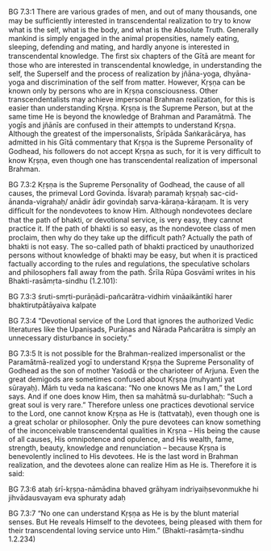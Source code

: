 BG 7.3:1	There are various grades of men, and out of many thousands, one may be sufﬁciently interested in transcendental realization to try to know what is the self, what is the body, and what is the Absolute Truth. Generally mankind is simply engaged in the animal propensities, namely eating, sleeping, defending and mating, and hardly anyone is interested in transcendental knowledge. The ﬁrst six chapters of the Gītā are meant for those who are interested in transcendental knowledge, in understanding the self, the Superself and the process of realization by jñāna-yoga, dhyāna-yoga and discrimination of the self from matter. However, Kṛṣṇa can be known only by persons who are in Kṛṣṇa consciousness. Other transcendentalists may achieve impersonal Brahman realization, for this is easier than understanding Kṛṣṇa. Kṛṣṇa is the Supreme Person, but at the same time He is beyond the knowledge of Brahman and Paramātmā. The yogīs and jñānīs are confused in their attempts to understand Kṛṣṇa. Although the greatest of the impersonalists, Śrīpāda Śaṅkarācārya, has admitted in his Gītā commentary that Kṛṣṇa is the Supreme Personality of Godhead, his followers do not accept Kṛṣṇa as such, for it is very difﬁcult to know Kṛṣṇa, even though one has transcendental realization of impersonal Brahman.

BG 7.3:2	Kṛṣṇa is the Supreme Personality of Godhead, the cause of all causes, the primeval Lord Govinda. Īśvaraḥ paramaḥ kṛṣṇaḥ sac-cid-ānanda-vigrahaḥ/ anādir ādir govindaḥ sarva-kāraṇa-kāraṇam. It is very difﬁcult for the nondevotees to know Him. Although nondevotees declare that the path of bhakti, or devotional service, is very easy, they cannot practice it. If the path of bhakti is so easy, as the nondevotee class of men proclaim, then why do they take up the difﬁcult path? Actually the path of bhakti is not easy. The so-called path of bhakti practiced by unauthorized persons without knowledge of bhakti may be easy, but when it is practiced factually according to the rules and regulations, the speculative scholars and philosophers fall away from the path. Śrīla Rūpa Gosvāmī writes in his Bhakti-rasāmṛta-sindhu (1.2.101):

BG 7.3:3	śruti-smṛti-purāṇādi-pañcarātra-vidhiṁ vināaikāntikī harer bhaktirutpātāyaiva kalpate

BG 7.3:4	“Devotional service of the Lord that ignores the authorized Vedic literatures like the Upaniṣads, Purāṇas and Nārada Pañcarātra is simply an unnecessary disturbance in society.”

BG 7.3:5	It is not possible for the Brahman-realized impersonalist or the Paramātmā-realized yogī to understand Kṛṣṇa the Supreme Personality of Godhead as the son of mother Yaśodā or the charioteer of Arjuna. Even the great demigods are sometimes confused about Kṛṣṇa (muhyanti yat sūrayaḥ). Māṁ tu veda na kaścana: “No one knows Me as I am,” the Lord says. And if one does know Him, then sa mahātmā su-durlabhaḥ: “Such a great soul is very rare.” Therefore unless one practices devotional service to the Lord, one cannot know Kṛṣṇa as He is (tattvataḥ), even though one is a great scholar or philosopher. Only the pure devotees can know something of the inconceivable transcendental qualities in Kṛṣṇa – His being the cause of all causes, His omnipotence and opulence, and His wealth, fame, strength, beauty, knowledge and renunciation – because Kṛṣṇa is benevolently inclined to His devotees. He is the last word in Brahman realization, and the devotees alone can realize Him as He is. Therefore it is said:

BG 7.3:6	ataḥ śrī-kṛṣṇa-nāmādina bhaved grāhyam indriyaiḥsevonmukhe hi jihvādausvayam eva sphuraty adaḥ

BG 7.3:7	“No one can understand Kṛṣṇa as He is by the blunt material senses. But He reveals Himself to the devotees, being pleased with them for their transcendental loving service unto Him.” (Bhakti-rasāmṛta-sindhu 1.2.234)